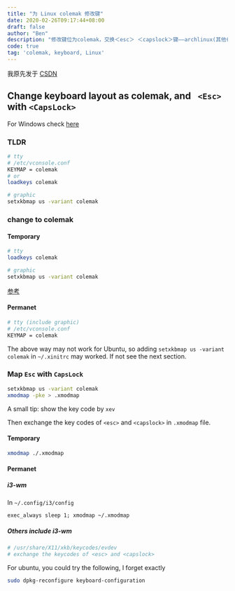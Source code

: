 ```yaml
---
title: "为 Linux colemak 修改键"
date: 2020-02-26T09:17:44+08:00
draft: false
author: "Ben"
description: "修改键位为colemak，交换＜esc＞ ＜capslock＞键——archlinux(其他也略有涉略)"
code: true
tag: 'colemak, keyboard, Linux'
---
```


我原先发于 [CSDN](https://blog.csdn.net/BenSYZ)

## Change keyboard layout as colemak, and ` <Esc>` with `<CapsLock>`

For Windows check [here](../keyboard_map_windows)

### TLDR

```sh
# tty
# /etc/vconsole.conf
KEYMAP = colemak
# or
loadkeys colemak

# graphic
setxkbmap us -variant colemak
```

### change to colemak
#### Temporary
```sh
# tty
loadkeys colemak

# graphic
setxkbmap us -variant colemak
```
[参考](https://www.cnblogs.com/BlackStorm/p/Ubuntu-Switch-Keyboard-Layouts-Such-As-Colemak-Workman-Norman.html)

#### Permanet
```sh
# tty (include graphic)
# /etc/vconsole.conf 
KEYMAP = colemak
```

The above way may not work for Ubuntu, so adding `setxkbmap us -variant colemak` in `~/.xinitrc` may worked. If not see the next section.

### Map `Esc` with `CapsLock`
```sh
setxkbmap us -variant colemak
xmodmap -pke > .xmodmap
```

A small tip: show the key code by `xev` 

Then exchange the key codes of `<esc>` and `<capslock>`  in `.xmodmap` file.

#### Temporary
```sh
xmodmap ./.xmodmap
```
#### Permanet
##### i3-wm
In `~/.config/i3/config`
```config
exec_always sleep 1; xmodmap ~/.xmodmap
```

##### Others include i3-wm
```sh
# /usr/share/X11/xkb/keycodes/evdev
# exchange the keycodes of <esc> and <capslock>
```
For ubuntu, you could try the following, I forget exactly
```sh
sudo dpkg-reconfigure keyboard-configuration
```
